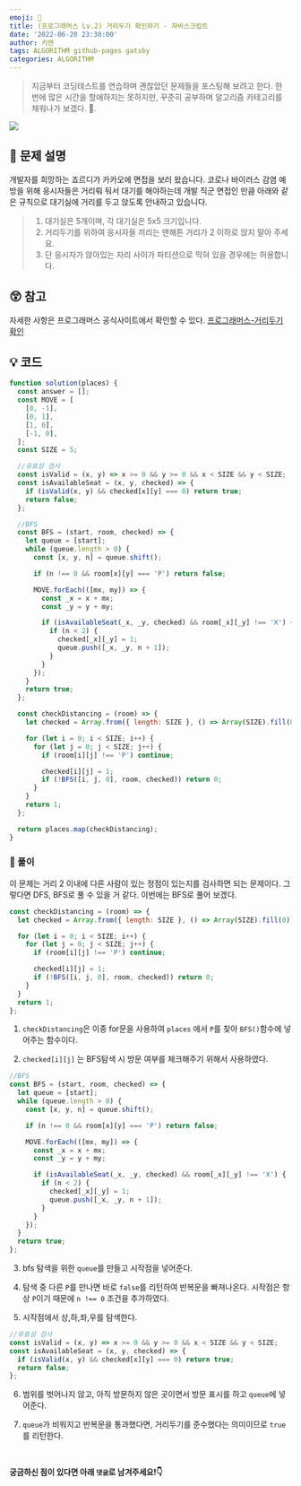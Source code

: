 ```yaml
---
emoji: 📝
title: (프로그래머스 Lv.2) 거리두기 확인하기 - 자바스크립트
date: '2022-06-20 23:30:00'
author: 키맨
tags: ALGORITHM github-pages gatsby
categories: ALGORITHM
---
```


> 지금부터 코딩테스트를 연습하며 괜찮았던 문제들을 포스팅해 보려고 한다. 한 번에 많은 시간을 할애하지는 못하지만, 꾸준히 공부하며 알고리즘 카테고리를 채워나가 보겠다. 🥰.

<img src = "https://blog.kakaocdn.net/dn/tTyNR/btri4448gmJ/WDioiw2PNFmZjqjaLU58Vk/img.png" >

## 🤔 문제 설명

개발자를 희망하는 죠르디가 카카오에 면접을 보러 왔습니다.
코로나 바이러스 감염 예방을 위해 응시자들은 거리뤄 둬서 대기를 해야하는데 개발 직군 면접인 만큼 아래와 같은 규칙으로 대기실에 거리를 두고 앉도록 안내하고 있습니다.

> 1. 대기실은 5개이며, 각 대기실은 5x5 크기입니다.
> 2. 거리두기를 위하여 응시자들 끼리는 맨해튼 거리가 2 이하로 앉지 말아 주세요.
> 3. 단 응시자가 앉아있는 자리 사이가 파티션으로 막혀 있을 경우에는 허용합니다.

## 😲 참고

자세한 사항은 프로그래머스 공식사이트에서 확인할 수 있다.
[프로그래머스-거리두기 확인](https://programmers.co.kr/learn/courses/30/lessons/81302?language=javascript)

## 💡 코드

```javascript
function solution(places) {
  const answer = [];
  const MOVE = [
    [0, -1],
    [0, 1],
    [1, 0],
    [-1, 0],
  ];
  const SIZE = 5;

  //유효성 검사
  const isValid = (x, y) => x >= 0 && y >= 0 && x < SIZE && y < SIZE;
  const isAvailableSeat = (x, y, checked) => {
    if (isValid(x, y) && checked[x][y] === 0) return true;
    return false;
  };

  //BFS
  const BFS = (start, room, checked) => {
    let queue = [start];
    while (queue.length > 0) {
      const [x, y, n] = queue.shift();

      if (n !== 0 && room[x][y] === 'P') return false;

      MOVE.forEach(([mx, my]) => {
        const _x = x + mx;
        const _y = y + my;

        if (isAvailableSeat(_x, _y, checked) && room[_x][_y] !== 'X') {
          if (n < 2) {
            checked[_x][_y] = 1;
            queue.push([_x, _y, n + 1]);
          }
        }
      });
    }
    return true;
  };

  const checkDistancing = (room) => {
    let checked = Array.from({ length: SIZE }, () => Array(SIZE).fill(0));

    for (let i = 0; i < SIZE; i++) {
      for (let j = 0; j < SIZE; j++) {
        if (room[i][j] !== 'P') continue;

        checked[i][j] = 1;
        if (!BFS([i, j, 0], room, checked)) return 0;
      }
    }
    return 1;
  };

  return places.map(checkDistancing);
}
```

### 📝 풀이

이 문제는 거리 2 이내에 다른 사람이 있는 정점이 있는지를 검사하면 되는 문제이다. 그렇다면 DFS, BFS로 풀 수 있을 거 같다. 이번에는 BFS로 풀어 보겠다.

```javascript
const checkDistancing = (room) => {
  let checked = Array.from({ length: SIZE }, () => Array(SIZE).fill(0));

  for (let i = 0; i < SIZE; i++) {
    for (let j = 0; j < SIZE; j++) {
      if (room[i][j] !== 'P') continue;

      checked[i][j] = 1;
      if (!BFS([i, j, 0], room, checked)) return 0;
    }
  }
  return 1;
};
```

1. `checkDistancing`은 이중 for문을 사용하여 `places` 에서 `P`를 찾아 `BFS()`함수에 넣어주는 함수이다.

2. `checked[i][j]` 는 BFS탐색 시 방문 여부를 체크해주기 위해서 사용하였다.

```javascript
//BFS
const BFS = (start, room, checked) => {
  let queue = [start];
  while (queue.length > 0) {
    const [x, y, n] = queue.shift();

    if (n !== 0 && room[x][y] === 'P') return false;

    MOVE.forEach(([mx, my]) => {
      const _x = x + mx;
      const _y = y + my;

      if (isAvailableSeat(_x, _y, checked) && room[_x][_y] !== 'X') {
        if (n < 2) {
          checked[_x][_y] = 1;
          queue.push([_x, _y, n + 1]);
        }
      }
    });
  }
  return true;
};
```

3. bfs 탐색을 위한 `queue`를 만들고 시작점을 넣어준다.

4. 탐색 중 다른 `P`를 만나면 바로 `false`를 리턴하여 반복문을 빠져나온다. 시작점은 항상 `P`이기 때문에 `n !== 0` 조건을 추가하였다.

5. 시작점에서 상,하,좌,우를 탐색한다.

```javascript
//유효성 검사
const isValid = (x, y) => x >= 0 && y >= 0 && x < SIZE && y < SIZE;
const isAvailableSeat = (x, y, checked) => {
  if (isValid(x, y) && checked[x][y] === 0) return true;
  return false;
};
```

6. 범위를 벗어나지 않고, 아직 방문하지 않은 곳이면서 방문 표시를 하고 `queue`에 넣어준다.

7. `queue`가 비워지고 반복문을 통과했다면, 거리두기를 준수했다는 의미이므로 `true`를 리턴한다.

<br/>

**궁금하신 점이 있다면 아래 `댓글`로 남겨주세요!👇**

```toc

```
